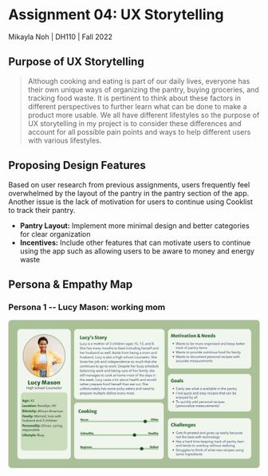 # Assignment 04: UX Storytelling
Mikayla Noh | DH110 | Fall 2022

## Purpose of UX Storytelling
> Although cooking and eating is part of our daily lives, everyone has their own unique ways of organizing the pantry, buying groceries, and tracking food waste. It is pertinent to think about these factors in different perspectives to further learn what can be done to make a product more usable. We all have different lifestyles so the purpose of UX storytelling in my project is to consider these differences and account for all possible pain points and ways to help different users with various lifestyles.

## Proposing Design Features
Based on user research from previous assignments, users frequently feel overwhelmed by the layout of the pantry in the pantry section of the app. Another issue is the lack of motivation for users to continue using Cooklist to track their pantry.
* **Pantry Layout:** Implement more minimal design and better categories for clear organization
* **Incentives:** Include other features that can motivate users to continue using the app such as allowing users to be aware to money and energy waste

## Persona & Empathy Map

### Persona 1 -- Lucy Mason: working mom
![Persona1-Lucy](Persona1-Lucy.png)
